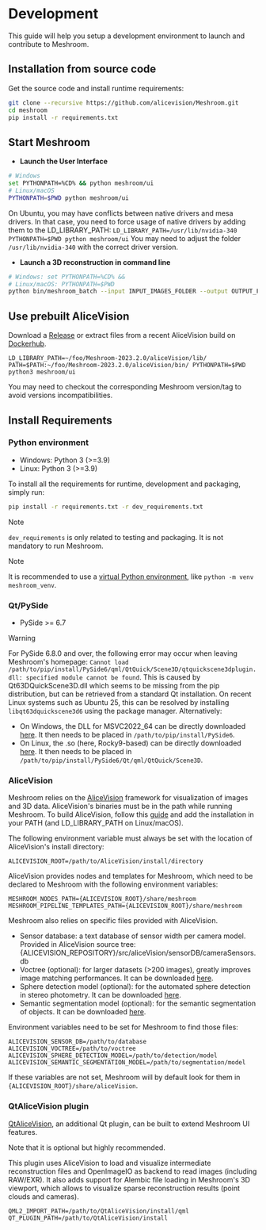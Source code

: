# Development
This guide will help you setup a development environment to launch and contribute to Meshroom.


## Installation from source code

Get the source code and install runtime requirements:
```bash
git clone --recursive https://github.com/alicevision/Meshroom.git
cd meshroom
pip install -r requirements.txt
```


## Start Meshroom

 - __Launch the User Interface__

```bash
# Windows
set PYTHONPATH=%CD% && python meshroom/ui
# Linux/macOS
PYTHONPATH=$PWD python meshroom/ui
```

On Ubuntu, you may have conflicts between native drivers and mesa drivers. In that case, you need to force usage of native drivers by adding them to the LD_LIBRARY_PATH:
`LD_LIBRARY_PATH=/usr/lib/nvidia-340 PYTHONPATH=$PWD python meshroom/ui`
You may need to adjust the folder `/usr/lib/nvidia-340` with the correct driver version.

 - __Launch a 3D reconstruction in command line__

```bash
# Windows: set PYTHONPATH=%CD% &&
# Linux/macOS: PYTHONPATH=$PWD
python bin/meshroom_batch --input INPUT_IMAGES_FOLDER --output OUTPUT_FOLDER
```


## Use prebuilt AliceVision

Download a [Release](https://github.com/alicevision/meshroom/releases) or extract files from a recent AliceVision build on [Dockerhub](https://hub.docker.com/r/alicevision/alicevision).

`LD_LIBRARY_PATH=~/foo/Meshroom-2023.2.0/aliceVision/lib/ PATH=$PATH:~/foo/Meshroom-2023.2.0/aliceVision/bin/ PYTHONPATH=$PWD python3 meshroom/ui`

You may need to checkout the corresponding Meshroom version/tag to avoid versions incompatibilities.


## Install Requirements

### Python environment

* Windows: Python 3 (>=3.9)
* Linux: Python 3 (>=3.9)

To install all the requirements for runtime, development and packaging, simply run:
```bash
pip install -r requirements.txt -r dev_requirements.txt
```
> [!NOTE]
> `dev_requirements` is only related to testing and packaging. It is not mandatory to run Meshroom.

> [!NOTE]
> It is recommended to use a [virtual Python environment](https://docs.python.org/3.9/library/venv.html), like `python -m venv meshroom_venv`.


### Qt/PySide

* PySide >= 6.7

> [!WARNING]
> For PySide 6.8.0 and over, the following error may occur when leaving Meshroom's homepage: `Cannot load /path/to/pip/install/PySide6/qml/QtQuick/Scene3D/qtquickscene3dplugin.dll: specified module cannot be found`.
> This is caused by Qt63DQuickScene3D.dll which seems to be missing from the pip distribution, but can be retrieved from a standard Qt installation. 
> On recent Linux systems such as Ubuntu 25, this can be resolved by installing `libqt63dquickscene3d6` using the package manager.
> Alternatively:
> - On Windows, the DLL for MSVC2022_64 can be directly downloaded [here](https://drive.google.com/uc?export=download&id=1vhPDmDQJJfM_hBD7KVqRfh8tiqTCN7Jv). It then needs to be placed in `/path/to/pip/install/PySide6`.
> - On Linux, the .so (here, Rocky9-based) can be directly downloaded [here](https://drive.google.com/uc?export=download&id=1dq7rm_Egc-sQF6j6_E55f60INyxt1ega). It then needs to be placed in `/path/to/pip/install/PySide6/Qt/qml/QtQuick/Scene3D`.


### AliceVision

Meshroom relies on the [AliceVision](https://github.com/alicevision/AliceVision) framework for visualization of images and 3D data.
AliceVision's binaries must be in the path while running Meshroom.
To build AliceVision, follow this [guide](https://github.com/alicevision/AliceVision/blob/develop/INSTALL.md) and add the installation in your PATH (and LD_LIBRARY_PATH on Linux/macOS).

The following environment variable must always be set with the location of AliceVision's install directory:
```
ALICEVISION_ROOT=/path/to/AliceVision/install/directory
```

AliceVision provides nodes and templates for Meshroom, which need to be declared to Meshroom with the following environment variables:
```
MESHROOM_NODES_PATH={ALICEVISION_ROOT}/share/meshroom
MESHROOM_PIPELINE_TEMPLATES_PATH={ALICEVISION_ROOT}/share/meshroom
```

Meshroom also relies on specific files provided with AliceVision.
* Sensor database: a text database of sensor width per camera model.
Provided in AliceVision source tree: {ALICEVISION_REPOSITORY}/src/aliceVision/sensorDB/cameraSensors.db
* Voctree (optional): for larger datasets (>200 images), greatly improves image matching performances.
It can be downloaded [here](https://gitlab.com/alicevision/trainedVocabularyTreeData/raw/master/vlfeat_K80L3.SIFT.tree).
* Sphere detection model (optional): for the automated sphere detection in stereo photometry.
It can be downloaded [here](https://gitlab.com/alicevision/SphereDetectionModel/-/raw/main/sphereDetection_Mask-RCNN.onnx).
* Semantic segmentation model (optional): for the semantic segmentation of objects.
It can be downloaded [here](https://gitlab.com/alicevision/semanticSegmentationModel/-/raw/main/fcn_resnet50.onnx).

Environment variables need to be set for Meshroom to find those files:
```
ALICEVISION_SENSOR_DB=/path/to/database
ALICEVISION_VOCTREE=/path/to/voctree
ALICEVISION_SPHERE_DETECTION_MODEL=/path/to/detection/model
ALICEVISION_SEMANTIC_SEGMENTATION_MODEL=/path/to/segmentation/model
```
If these variables are not set, Meshroom will by default look for them in `{ALICEVISION_ROOT}/share/aliceVision`.


### QtAliceVision plugin

[QtAliceVision](https://github.com/alicevision/QtAliceVision), an additional Qt plugin, can be built to extend Meshroom UI features.

Note that it is optional but highly recommended.

This plugin uses AliceVision to load and visualize intermediate reconstruction files and OpenImageIO as backend to read images (including RAW/EXR).
It also adds support for Alembic file loading in Meshroom's 3D viewport, which allows to visualize sparse reconstruction results (point clouds and cameras).

```
QML2_IMPORT_PATH=/path/to/QtAliceVision/install/qml
QT_PLUGIN_PATH=/path/to/QtAliceVision/install
```
